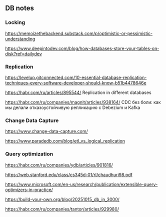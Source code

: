 ## DB notes

### Locking
https://memoizethebackend.substack.com/p/optimistic-or-pessimistic-understanding

https://www.deepintodev.com/blog/how-databases-store-your-tables-on-disk?ref=dailydev

### Replication
https://levelup.gitconnected.com/10-essential-database-replication-techniques-every-software-developer-should-know-b51b4478646e 

https://habr.com/ru/articles/895544/ Replication in different databases

https://habr.com/ru/companies/magnit/articles/938164/ CDC без боли: как мы делали отказоустойчивую репликацию с Debezium и Kafka

### Change Data Capture

https://www.change-data-capture.com/

https://www.paradedb.com/blog/etl_vs_logical_replication

### Query optimization

https://habr.com/ru/companies/ydb/articles/901816/

https://web.stanford.edu/class/cs345d-01/rl/chaudhuri98.pdf

https://www.microsoft.com/en-us/research/publication/extensible-query-optimizers-in-practice/

https://build-your-own.org/blog/20251015_db_in_3000/


https://habr.com/ru/companies/tantor/articles/929980/



